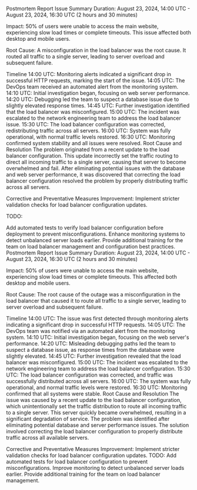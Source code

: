 
Postmortem Report
Issue Summary
Duration: August 23, 2024, 14:00 UTC - August 23, 2024, 16:30 UTC (2 hours and 30 minutes)

Impact: 50% of users were unable to access the main website, experiencing slow load times or complete timeouts. This issue affected both desktop and mobile users.

Root Cause: A misconfiguration in the load balancer was the root cause. It routed all traffic to a single server, leading to server overload and subsequent failure.

Timeline
14:00 UTC: Monitoring alerts indicated a significant drop in successful HTTP requests, marking the start of the issue.
14:05 UTC: The DevOps team received an automated alert from the monitoring system.
14:10 UTC: Initial investigation began, focusing on web server performance.
14:20 UTC: Debugging led the team to suspect a database issue due to slightly elevated response times.
14:45 UTC: Further investigation identified that the load balancer was misconfigured.
15:00 UTC: The incident was escalated to the network engineering team to address the load balancer issue.
15:30 UTC: The load balancer configuration was corrected, redistributing traffic across all servers.
16:00 UTC: System was fully operational, with normal traffic levels restored.
16:30 UTC: Monitoring confirmed system stability and all issues were resolved.
Root Cause and Resolution
The problem originated from a recent update to the load balancer configuration. This update incorrectly set the traffic routing to direct all incoming traffic to a single server, causing that server to become overwhelmed and fail. After eliminating potential issues with the database and web server performance, it was discovered that correcting the load balancer configuration resolved the problem by properly distributing traffic across all servers.

Corrective and Preventative Measures
Improvement: Implement stricter validation checks for load balancer configuration updates.

TODO:

Add automated tests to verify load balancer configuration before deployment to prevent misconfigurations.
Enhance monitoring systems to detect unbalanced server loads earlier.
Provide additional training for the team on load balancer management and configuration best practices.
Postmortem Report
Issue Summary
Duration: August 23, 2024, 14:00 UTC - August 23, 2024, 16:30 UTC (2 hours and 30 minutes)

Impact: 50% of users were unable to access the main website, experiencing slow load times or complete timeouts. This affected both desktop and mobile users.

Root Cause: The root cause of the outage was a misconfiguration in the load balancer that caused it to route all traffic to a single server, leading to server overload and subsequent failure.

Timeline
14:00 UTC: The issue was first detected through monitoring alerts indicating a significant drop in successful HTTP requests.
14:05 UTC: The DevOps team was notified via an automated alert from the monitoring system.
14:10 UTC: Initial investigation began, focusing on the web server's performance.
14:20 UTC: Misleading debugging paths led the team to suspect a database issue, as response times from the database were slightly elevated.
14:45 UTC: Further investigation revealed that the load balancer was misconfigured.
15:00 UTC: The incident was escalated to the network engineering team to address the load balancer configuration.
15:30 UTC: The load balancer configuration was corrected, and traffic was successfully distributed across all servers.
16:00 UTC: The system was fully operational, and normal traffic levels were restored.
16:30 UTC: Monitoring confirmed that all systems were stable.
Root Cause and Resolution
The issue was caused by a recent update to the load balancer configuration, which unintentionally set the traffic distribution to route all incoming traffic to a single server. This server quickly became overwhelmed, resulting in a significant degradation of service. The problem was identified after eliminating potential database and server performance issues. The solution involved correcting the load balancer configuration to properly distribute traffic across all available servers.

Corrective and Preventative Measures
Improvement: Implement stricter validation checks for load balancer configuration updates.
TODO:
Add automated tests for load balancer configuration to prevent misconfigurations.
Improve monitoring to detect unbalanced server loads earlier.
Provide additional training for the team on load balancer management.
